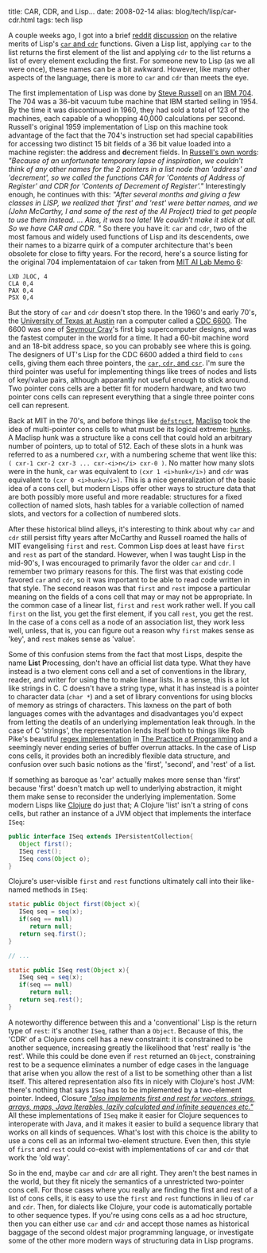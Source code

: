 title: CAR, CDR, and Lisp...
date: 2008-02-14
alias: blog/tech/lisp/car-cdr.html
tags: tech lisp

A couple weeks ago, I got into a brief <a href="http://www.reddit.com">reddit</a> <a
href="http://reddit.com/info/677u6/comments/c031w9f">discussion</a> on the relative merits
of Lisp's <a
href="http://www.lisp.org/HyperSpec/Body/acc_carcm_cdr_darcm_cddddr.html">`car` and
`cdr`</a> functions. Given a Lisp list, applying `car` to the list returns
the first element of the list and applying `cdr` to the list returns a list of
every element excluding the first.  For someone new to Lisp (as we all were once), these
names can be a bit awkward. However, like many other aspects of the language, there is
more to `car` and `cdr` than meets the eye.

The first implementation of Lisp was done by <a
href="http://en.wikipedia.org/wiki/Steve_Russell">Steve Russell</a> on an <a
href="http://en.wikipedia.org/wiki/IBM_704">IBM 704</a>. The 704 was a 36-bit vacuum tube
machine that IBM started selling in 1954. By the time it was discontinued in 1960, they
had sold a total of 123 of the machines, each capable of a whopping 40,000 calculations
per second. Russell's original 1959 implementation of Lisp on this machine took advantage
of the fact that the 704's instruction set had special capabilities for accessing two
distinct 15 bit fields of a 36 bit value loaded into a machine register: the
<b>a</b>ddress and <b>d</b>ecrement fields.  In <a
href="http://www.iwriteiam.nl/HaCAR_CDR.html">Russell's own words</a>: <i> "Because of an
unfortunate temporary lapse of inspiration, we couldn't think of any other names for the 2
pointers in a list node than 'address' and 'decrement', so we called the functions CAR for
'Contents of Address of Register' and CDR for 'Contents of Decrement of Register'."</i>
Interestingly enough, he continues with this: <i>"After several months and giving a few
classes in LISP, we realized that 'first' and 'rest' were better names, and we (John
McCarthy, I and some of the rest of the AI Project) tried to get people to use them
instead. ... Alas, it was too late! We couldn't make it stick at all. So we have CAR and
CDR. "</i> So there you have it: `car` and `cdr`, two of the most famous and
widely used functions of Lisp and its descendents, owe their names to a bizarre quirk of a
computer architecture that's been obsolete for close to fifty years. For the record,
here's a source listing for the original 704 implementataion of `car` taken from <a
href="ftp://publications.ai.mit.edu/ai-publications/pdf/AIM-006.pdf">MIT AI Lab Memo
6</a>:

```assembler
LXD JLOC, 4
CLA 0,4
PAX 0,4
PSX 0,4
```

But the story of `car` and `cdr` doesn't stop there.  In the 1960's and
early 70's, the <a href="http://www.utexas.edu">University of Texas at Austin</a> ran a
computer called a <a href="http://en.wikipedia.org/wiki/CDC_6600">CDC 6600</a>. The 6600
was one of <a href="http://en.wikipedia.org/wiki/Seymour_Cray">Seymour Cray</a>'s first
big supercomputer designs, and was the fastest computer in the world for a time.  It had a
60-bit machine word and an 18-bit address space, so you can probably see where this is
going.  The designers of UT's Lisp for the CDC 6600 added a third field to `cons`
cells, giving them each three pointers, the <a
href="http://groups.google.com/group/alt.folklore.computers/browse_thread/thread/a1c2c48abe467f3c/b6217d9e521e043d?hl=en&lnk=st&q=car+cdr+csr+cdc+6600+lisp#b6217d9e521e043d">`car`,
`cdr`, and `csr`</a>. I'm sure the third pointer was useful for implementing
things like trees of nodes and lists of key/value pairs, although apparantly not useful
enough to stick around. Two pointer cons cells are a better fit for modern hardware, and
two two pointer cons cells can represent everything that a single three pointer cons cell
can represent.

Back at MIT in the 70's, and before things like <a
href="http://www.lisp.org/HyperSpec/Body/mac_defstruct.html">`defstruct`</a>, <a
href="http://www.multicians.org/lcp.html">Maclisp</a> took the idea of multi-pointer cons
cells to what must be its logical extreme: <a
href="http://www.maclisp.info/pitmanual/hunks.html">hunks</a>. A Maclisp hunk was a
structure like a cons cell that could hold an arbitrary number of pointers, up to
total of 512. Each of these slots in a hunk was referred to as a numbered `cxr`, with a
numbering scheme that went like this: `( cxr-1 cxr-2 cxr-3 ... cxr-<i>n</i> cxr-0
)`. No matter how many slots were in the hunk, `car` was equivalent to `(cxr
1 <i>hunk</i>)` and `cdr` was equivalent to `(cxr 0 <i>hunk</i>)`. This is
a nice generalization of the basic idea of a cons cell, but modern Lisps offer other ways
to structure data that are both possibly more useful and more readable: structures for a fixed 
collection of named slots, hash tables for a variable collection of named slots, and vectors
for a collection of numbered slots.

After these historical blind alleys, it's interesting to think about why `car` and
`cdr` still persist fifty years after McCarthy and Russell roamed the halls of MIT
evangelising `first` and `rest`. Common Lisp does at least have
`first` and `rest` as part of the standard. However, when I was taught Lisp
in the mid-90's, I was encouraged to primarily favor the older `car` and
`cdr`. I remember two primary reasons for this. The first was that existing code
favored `car` and `cdr`, so it was important to be able to read code written
in that style. The second reason was that `first` and `rest` impose a
particular meaning on the fields of a cons cell that may or may not be appropriate. In the
common case of a linear list, `first` and `rest` work rather well. If you
call `first` on the list, you get the first element, if you call `rest`, you
get the rest. In the case of a cons cell as a node of an association list, they work less
well, unless, that is, you can figure out a reason why `first` makes sense as
'key', and `rest` makes sense as 'value'.

Some of this confusion stems from the fact that most Lisps, despite the name <b>Lis</b>t
<b>P</b>rocessing, don't have an official list data type. What they have instead is a two
element cons cell and a set of conventions in the library, reader, and writer for using
the to make linear lists. In a sense, this is a lot like strings in C. C doesn't have a
string type, what it has instead is a pointer to character data (`char *`) and a
set of library conventions for using blocks of memory as strings of characters. This
laxness on the part of both languages comes with the advantages and disadvantages you'd
expect from letting the deatils of an underlying implementation leak through. In the case
of C 'strings', the representation lends itself both to things like Rob Pike's beautiful
<a href="http://cm.bell-labs.com/cm/cs/tpop/grep.c">regex implementation</a> in <a
href="http://cm.bell-labs.com/cm/cs/tpop/">The Practice of Programming</a> and a seemingly
never ending series of buffer overrun attacks. In the case of Lisp cons cells, it provides
both an incredibly flexible data structure, and confusion over such basic notions as
the 'first', 'second', and 'rest' of a list.

If something as baroque as 'car' actually makes more sense than 'first' because 'first'
doesn't match up well to underlying abstraction, it might them make sense to
reconsider the underlying implementation. Some modern Lisps like <a
href="http://clojure.sourceforge.net/">Clojure</a> do just that; A Clojure 'list' isn't a
string of cons cells, but rather an instance of a JVM object that implements the
interface `ISeq`:

```java
public interface ISeq extends IPersistentCollection{
   Object first();
   ISeq rest();
   ISeq cons(Object o);
}
```

Clojure's user-visible `first` and `rest` functions ultimately call into
their like-named methods in `ISeq`:

```java
static public Object first(Object x){
   ISeq seq = seq(x);
   if(seq == null)
      return null;
   return seq.first();
}

// ...

static public ISeq rest(Object x){
   ISeq seq = seq(x);
   if(seq == null)
      return null;
   return seq.rest();
}
```

A noteworthy difference between this and a 'conventional' Lisp is the return type of
`rest`: it's another `ISeq`, rather than a `Object`. Because of this,
the 'CDR' of a Clojure cons cell has a new constraint: it is constrained to be another
sequence, increasing greatly the likelihood that 'rest' really is 'the rest'. While
this could be done even if `rest` returned an `Object`, constraining
rest to be a sequence eliminates a number of edge cases in the language that arise
when you allow the rest of a list to be something other than a list itself. This altered 
representation also fits in nicely with Clojure's host JVM: there's nothing that says
`ISeq` has to be implemented by a two-element pointer. Indeed, Closure 
<a href="http://reddit.com/r/programming/info/68sll/comments/c036rc6">
<i>"also implements first and rest for vectors, strings, arrays, maps, Java Iterables,
lazily calculated and infinite sequences etc."</i></a>  All these implementations of
`ISeq` make it easier for Clojure sequences to interoperate with Java,
and it makes it easier to build a sequence library that works on all kinds of sequences.
What's lost with this choice is the ability to use a cons cell as an informal two-element
structure.  Even then, this style of `first` and `rest` could co-exist
with implementations of `car` and `cdr` that work the 'old way'.

So in the end, maybe `car` and `cdr` are all right. They aren't the best
names in the world, but they fit nicely the semantics of a unrestricted two-pointer
cons cell. For those cases where you really are finding the first and rest of a 
list of cons cells, it is easy to use the `first` and `rest` functions in
lieu of `car` and `cdr`. Then, for dialects like Clojure, your code is
automatically portable to other sequence types. If you're using cons cells as a
ad hoc structure, then you can either use `car` and `cdr` and accept those
names as  historical baggage of the second oldest major programming language, or
investigate some of  the other more modern ways of structuring data in Lisp programs. 
